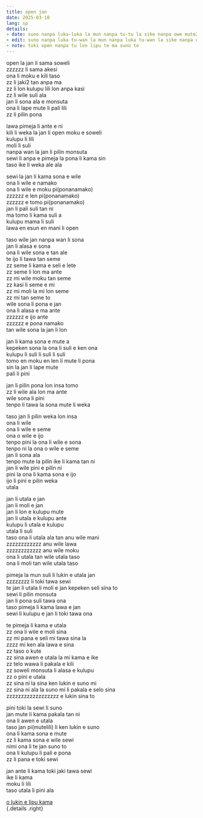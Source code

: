 ```yaml
---
title: open jan
date: 2025-03-10
lang: sp
details:
- date: suno nanpa luka-luka la mun nanpa tu-tu la sike nanpa owe mute2 wan  
- edit: suno nanpa luka tu-wan la mun nanpa luka tu-wan la sike nanpa owe mute2 wan  
- note: toki open nanpa tu lon lipu te ma suno to
---
```


open la jan li sama soweli  
zzzzzz li sama akesi  
ona li moku e kili taso  
zz li jaki2 tan anpa ma  
zz li lon kulupu lili lon anpa kasi  
zz li wile suli ala  
jan li sona ala e monsuta  
ona li lape mute li pali lili  
zz li pilin pona

lawa pimeja li ante e ni  
kili li weka la jan li open moku e soweli  
kulupu li lili  
moli li suli  
nanpa wan la jan li pilin monsuta  
sewi li anpa e pimeja la pona li kama sin  
taso ike li weka ale ala  

sewi la jan li kama sona e wile  
ona li wile e namako  
ona li wile e moku pi(ponanamako)  
zzzzzz e len pi(ponanamako)  
zzzzzz e tomo pi(ponanamako)  
jan li pali suli tan ni  
ma tomo li kama suli a  
kulupu mama li suli  
lawa en esun en mani li open  

taso wile jan nanpa wan li sona  
jan li alasa e sona  
ona li wile sona e tan ale  
te ijo li tawa tan seme  
zz seme li kama e seli e lete  
zz seme li lon ma ante  
zz mi wile moku tan seme  
zz kasi li seme e mi  
zz mi moli la mi lon seme  
zz mi tan seme to  
wile sona li pona e jan  
ona li alasa e ma ante  
zzzzzz e ijo ante  
zzzzzz e pona namako  
tan wile sona la jan li lon  

jan li kama sona e mute a  
kepeken sona la ona li suli e ken ona  
kulupu li suli li suli li suli  
tomo en moku en len li mute li pona  
sin la jan li lape mute  
pali li pini  

jan li pilin pona lon insa tomo  
zz li wile ala lon ma ante  
wile sona li pini  
tenpo li tawa la sona mute li weka  

taso jan li pilin weka lon insa  
ona li wile  
ona li wile e seme  
ona o wile e ijo  
tenpo pini la ona li wile e sona  
tenpo ni la ona o wile e seme  
jan li sona ala  
tenpo mute la pilin ike li kama tan ni  
jan li wile pini e pilin ni  
pini la ona li kama sona e ijo  
ijo li pini e pilin weka  
utala  

jan li utala e jan  
jan li moli e jan  
jan li lon e kulupu mute  
jan li utala e kulupu ante  
kulupu li utala e kulupu  
utala li suli  
taso ona li utala ala tan anu wile mani  
zzzzzzzzzzzz anu wile lawa  
zzzzzzzzzzzz anu wile moku  
ona li utala tan wile utala taso  
ona li moli tan wile utala taso  

pimeja la mun suli li lukin e utala jan  
zzzzzzzz li toki tawa sewi  
te jan li utala li moli e jan kepeken seli sina to  
sewi li pilin monsuta  
jan li pona suli tawa ona  
taso pimeja li kama lawa e jan  
sewi li kulupu e jan li toki tawa ona  

te pimeja li kama e utala  
zz ona li wile e moli sina  
zz mi pana e seli mi tawa sina la  
zzzz mi ken ala lawa e sina  
zz taso o kute  
zz sina awen e utala la mi kama e ike  
zz telo wawa li pakala e kili  
zz soweli monsuta li alasa e kulupu  
zz o pini e utala  
zz sina ni la sina ken lukin e suno mi  
zz sina ni ala la suno mi li pakala e selo sina  
zzzzzzzzzzzzzzzzzz e lukin sina to  

pini toki la sewi li suno  
jan mute li kama pakala tan ni  
ona li awen e utala  
taso jan pi(mutelili) li ken lukin e suno  
ona li kama sona e mute  
zz li kama sona e wile sewi  
nimi ona li te jan suno to  
ona li kulupu li pali e pona  
zz li pana e toki sewi  

jan ante li kama toki jaki tawa sewi  
ike li kama  
moku li lili  
taso utala li pini ala  

[o lukin e lipu kama](../open-utala)  
{.details .right}

